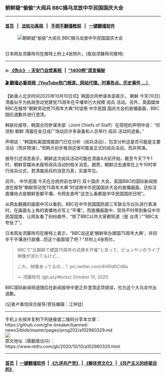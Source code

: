 ### 朝鲜疑“偷偷”大阅兵 BBC搞乌龙放中华民国国庆大会
------------------------

#### [首页](https://github.com/gfw-breaker/banned-news3/blob/master/README.md) &nbsp;&nbsp;|&nbsp;&nbsp; [法轮功真相](https://github.com/begood0513/basic/blob/master/README.md)  &nbsp;&nbsp;|&nbsp;&nbsp; [手把手翻墙教程](https://github.com/gfw-breaker/guides/wiki)  &nbsp;&nbsp;|&nbsp;&nbsp; [一键翻墙软件](https://github.com/gfw-breaker/nogfw/blob/master/README.md)  



<div><div class="featured_image">
 <figure>
  <img alt="朝鲜疑“偷偷”大阅兵 BBC搞乌龙放中华民国国庆大会" src="https://i.ntdtv.com/assets/uploads/2020/10/2-19-800x450.jpg"/>
 </figure><br/>
 <span class="caption">
  日本网友须藤玲司在推特上附上4张照片。(取自须藤玲司推特)
 </span>
</div>
</div><hr/>

#### 💥 [《伪火》 - 天安门自焚真相 ](http://158.247.195.190:10000/videos/blog/weihuo.html)&nbsp; |&nbsp; [“1400例”谎言揭秘  ](http://158.247.195.190:10000/videos/blog/jiexi1400.html)

#### [ 🎬  翻墙必看视频（YouTube热门频道、网站代理、时事热点、历史事件 ...）](https://github.com/gfw-breaker/links/blob/master/banned.md)

<div><div class="post_content" itemprop="articleBody">
 <p>
  【新唐人北京时间2020年10月10日讯】韩国合同参谋本部表示，
  <ok href="https://www.ntdtv.com/gb/朝鲜.htm">
   朝鲜
  </ok>
  今天(10日)清晨似乎为执政劳动党建党75周年在平壤举行大规模
  <ok href="https://www.ntdtv.com/gb/阅兵.htm">
   阅兵
  </ok>
  活动。另外，英国媒体BBC在报导“朝鲜劳动党75周年大典”时误用
  <ok href="https://www.ntdtv.com/gb/中华民国.htm">
   中华民国
  </ok>
  国庆大会的直播画面，BBC随后道歉并进行澄清。
 </p>
 <p>
  韩联社报导，韩国合同参谋本部（Joint Chiefs of Staff）在简短的声明中说：“侦测到
  <ok href="https://www.ntdtv.com/gb/朝鲜.htm">
   朝鲜
  </ok>
  清晨在金日成广场动员许多装备和人员举行
  <ok href="https://www.ntdtv.com/gb/阅兵.htm">
   阅兵
  </ok>
  活动的迹象。”
 </p>
 <p>
  声明说：“韩国和美国情报部门已在分析（阅兵活动），包含分析这是否可能是主要活动（而非预演）。”而韩方初步推测这很可能是正式的阅兵活动，而非预演。
 </p>
 <p>
  报导引述消息表示，朝鲜这次阅兵活动可能在清晨4点前开始，截至今天下午1时，朝鲜官媒尚未报导阅兵活动的相关消息。据悉，朝鲜过去通常在上午10时举行阅兵仪式，若清晨阅兵的消息为真，实属罕见。
 </p>
 <p>
  另外，
  <ok href="https://www.ntdtv.com/gb/中华民国.htm">
   中华民国
  </ok>
  今天在总统府前也举行
  <ok href="https://www.ntdtv.com/gb/双十国庆.htm">
   双十国庆
  </ok>
  大会，英国BBC的国际新闻频道在报导“朝鲜劳动党75周年大典”时误用中华民国国庆大会的直播画面，还标注直播地点是朝鲜首都平壤。令网友直呼“这怎么看都是中华民国国庆日吧”。
 </p>
 <p>
  从网友翻摄的画面中可以看到，BBC在中华民国国防部三军联合乐仪队进行表演时，在画面左上角的直播地点写上“平壤”。而直播画面中，现场不时带到象征中华民国国旗，让网友看了纷纷直呼，“除了BBC以外大家都知道（是
  <ok href="https://www.ntdtv.com/gb/台湾.htm">
   台湾
  </ok>
  ）”“BBC太夸张了”。
 </p>
 <p>
 </p>
 <p>
  日本网友须藤玲司在推特上表示，“BBC说这是‘朝鲜举办建国75周年大典’，并同步于平壤进行直播…但这个画面错了吧？”并附上4张照片。
 </p>
 <blockquote class="twitter-tweet">
  <p dir="ltr" lang="ja">
   BBCで“北朝鲜で建国75周年の式典を开催”と言って、ピョンヤンのライブ映像が流れてるけど…
  </p>
  <p>
   これ、映像あってるの…？
   <ok href="https://t.co/4H0Id0Cd8a">
    pic.twitter.com/4H0Id0Cd8a
   </ok>
  </p>
  <p>
   — 须藤玲司 (@LazyWorkz)
   <ok href="https://twitter.com/LazyWorkz/status/1314739364157689857?ref_src=twsrc%5Etfw">
    October 10, 2020
   </ok>
  </p>
 </blockquote>
 <p>
  <script async="" charset="utf-8" src="https://platform.twitter.com/widgets.js">
  </script>
 </p>
 <p>
  BBC国际新闻频道随后在新闻报导中更正并澄清这项错误，也为这个大乌龙作出道歉。
 </p>
 <p>
  (记者卢勇信综合报导/责任编辑：江仲廷)
 </p>
 <div class="single_ad">
 </div>
</div>
</div>
<hr/>
手机上长按并复制下列链接或二维码分享本文章：<br/>
https://github.com/gfw-breaker/banned-news3/blob/master/pages/prog202/a102960329.md <br/>
<a href='https://github.com/gfw-breaker/banned-news3/blob/master/pages/prog202/a102960329.md'><img src='https://github.com/gfw-breaker/banned-news3/blob/master/pages/prog202/a102960329.md.png'/></a> <br/>
原文地址（需翻墙访问）：https://www.ntdtv.com/gb/2020/10/10/a102960329.html


------------------------
#### [首页](https://github.com/gfw-breaker/banned-news3/blob/master/README.md) &nbsp;|&nbsp; [一键翻墙软件](https://github.com/gfw-breaker/nogfw/blob/master/README.md) &nbsp;| [《九评共产党》](https://github.com/gfw-breaker/9ping.md/blob/master/README.md#九评之一评共产党是什么) | [《解体党文化》](https://github.com/gfw-breaker/jtdwh.md/blob/master/README.md) | [《共产主义的终极目的》](https://github.com/gfw-breaker/gczydzjmd.md/blob/master/README.md)


<img src='http://gfw-breaker.win/banned-news3/pages/prog202/a102960329.md' width='0px' height='0px'/>